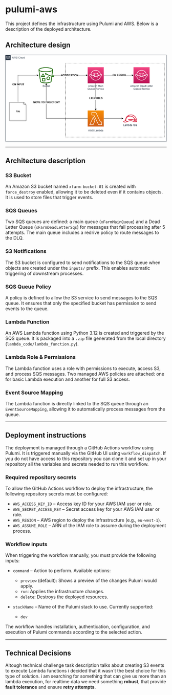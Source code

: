 # pulumi-aws
This project defines the infrastructure using Pulumi and AWS. 
Below is a description of the deployed architecture.

## Architecture design

![Architecture](/repo_images/architecture.png)

---

## Architecture description

### S3 Bucket  
An Amazon S3 bucket named `xfarm-bucket-01` is created with `force_destroy` enabled, allowing it to be deleted even if it contains objects. It is used to store files that trigger events.

### SQS Queues  
Two SQS queues are defined: a main queue (`xFarmMainQueue`) and a Dead Letter Queue (`xFarmDeadLetterSqs`) for messages that fail processing after 5 attempts. The main queue includes a redrive policy to route messages to the DLQ.

### S3 Notifications  
The S3 bucket is configured to send notifications to the SQS queue when objects are created under the `inputs/` prefix. This enables automatic triggering of downstream processes.

### SQS Queue Policy  
A policy is defined to allow the S3 service to send messages to the SQS queue. It ensures that only the specified bucket has permission to send events to the queue.

### Lambda Function  
An AWS Lambda function using Python 3.12 is created and triggered by the SQS queue. It is packaged into a `.zip` file generated from the local directory (`lambda_code/lambda_function.py`).

### Lambda Role & Permissions  
The Lambda function uses a role with permissions to execute, access S3, and process SQS messages. Two managed AWS policies are attached: one for basic Lambda execution and another for full S3 access.

### Event Source Mapping  
The Lambda function is directly linked to the SQS queue through an `EventSourceMapping`, allowing it to automatically process messages from the queue.

---

## Deployment instructions

The deployment is managed through a GitHub Actions workflow using Pulumi. It is triggered manually via the GitHub UI using `workflow_dispatch`.
If you do not have access to this repository you can clone it and set up in your repository all the variables and secrets needed to run this workflow.

### Required repository secrets

To allow the GitHub Actions workflow to deploy the infrastructure, the following repository secrets must be configured:

- `AWS_ACCESS_KEY_ID` – Access key ID for your AWS IAM user or role.
- `AWS_SECRET_ACCESS_KEY` – Secret access key for your AWS IAM user or role.
- `AWS_REGION` – AWS region to deploy the infrastructure (e.g., `eu-west-1`).
- `AWS_ASSUME_ROLE` – ARN of the IAM role to assume during the deployment process.

### Workflow inputs

When triggering the workflow manually, you must provide the following inputs:

- `command` – Action to perform. Available options:
  - `preview` (default): Shows a preview of the changes Pulumi would apply.
  - `run`: Applies the infrastructure changes.
  - `delete`: Destroys the deployed resources.

- `stackName` – Name of the Pulumi stack to use. Currently supported:
  - `dev`

The workflow handles installation, authentication, configuration, and execution of Pulumi commands according to the selected action.

---

## Technical Decisions

Altough technical challenge task description talks about creating S3 events to execute Lambda functions i decided that it wasn´t the best choice for this type of solution.
i am searching for something that can give us more than an lambda execution, for realtime data we need something **robust**, 
that provide **fault tolerance** and ensure **retry attempts**.





